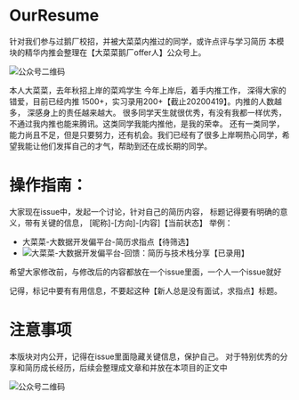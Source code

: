 # OurResume
针对我们参与过鹅厂校招，并被大菜菜内推过的同学，或许点评与学习简历
本模块的精华内推会整理在【大菜菜鹅厂offer人】公众号上。


![公众号二维码](https://mmbiz.qpic.cn/mmbiz_jpg/EjjRT2SXvmHEhMpwK583nfW8UXplPHqoZeib2Roibib3p5rKS5WIATf791EjAcQU7YTFu1GseicdBug683u928v6gA/640?wx_fmt=jpeg&tp=webp&wxfrom=5&wx_lazy=1&wx_co=1)

本人大菜菜，去年秋招上岸的菜鸡学生
今年上岸后，着手内推工作， 深得大家的错爱，目前已经内推 1500+，实习录用200+【截止20200419】。内推的人数越多， 深感身上的责任越来越大。
很多同学天生就很优秀，有没有我都一样优秀，不通过我内推也能来腾讯。这类同学我能内推他，是我的荣幸。
还有一类同学，能力尚且不足，但是只要努力，还有机会。我们已经有了很多上岸啊热心同学，希望我能让他们发挥自己的才气，帮助到还在成长期的同学。

# 操作指南：
大家现在issue中，发起一个讨论，针对自己的简历内容，
标题记得要有明确的意义，带有关键的信息， [昵称]-[方向]-[内容]【当前状态】
举例：
- 大菜菜-大数据开发偏平台-简历求指点【待筛选】
- ![大菜菜-大数据开发偏平台-回馈：简历与技术栈分享【已录用】](https://github.com/tx-offer-helper/OurResume/issues/1)

希望大家修改前，与修改后的内容都放在一个issue里面，一个人一个issue就好

记得，标记中要有有用信息，不要起这种【新人总是没有面试，求指点】标题。

# 注意事项
本版块对内公开，记得在issue里面隐藏关键信息，保护自己。
对于特别优秀的分享和简历成长经历，后续会整理成文章和并放在本项目的正文中

![公众号二维码](https://mmbiz.qpic.cn/mmbiz_jpg/EjjRT2SXvmHEhMpwK583nfW8UXplPHqoZeib2Roibib3p5rKS5WIATf791EjAcQU7YTFu1GseicdBug683u928v6gA/640?wx_fmt=jpeg&tp=webp&wxfrom=5&wx_lazy=1&wx_co=1)

